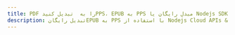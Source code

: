 ---title: PDF را به  تبدیل کنیدPPS، EPUB به PPS مبدل رایگان یا Nodejs SDKdescription: تبدیل رایگانEPUB به PPS با استفاده از Nodejs Cloud APIs & SDK همچنین اسناد PDF را در Cloud ایجاد، ویرایش و رندر کنید.---